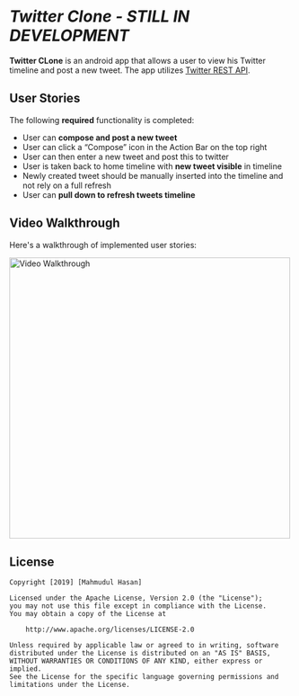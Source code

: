 # *Twitter Clone - STILL IN DEVELOPMENT*

**Twitter CLone** is an android app that allows a user to view his Twitter timeline and post a new tweet. The app utilizes [Twitter REST API](https://dev.twitter.com/rest/public).

## User Stories

The following **required** functionality is completed:

  - User can **compose and post a new tweet**
  - User can click a “Compose” icon in the Action Bar on the top right
  - User can then enter a new tweet and post this to twitter
  - User is taken back to home timeline with **new tweet visible** in timeline
  - Newly created tweet should be manually inserted into the timeline and not rely on a full refresh
  - User can **pull down to refresh tweets timeline**

## Video Walkthrough

Here's a walkthrough of implemented user stories:

<img src='Walkthrough.gif' title='Video Walkthrough' length='500px' width='500px' alt='Video Walkthrough' />


## License

    Copyright [2019] [Mahmudul Hasan]

    Licensed under the Apache License, Version 2.0 (the "License");
    you may not use this file except in compliance with the License.
    You may obtain a copy of the License at

        http://www.apache.org/licenses/LICENSE-2.0

    Unless required by applicable law or agreed to in writing, software
    distributed under the License is distributed on an "AS IS" BASIS,
    WITHOUT WARRANTIES OR CONDITIONS OF ANY KIND, either express or implied.
    See the License for the specific language governing permissions and
    limitations under the License.
